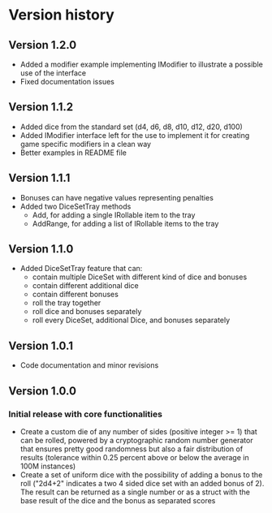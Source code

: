 ﻿# Version history

## Version 1.2.0
- Added a modifier example implementing IModifier to illustrate a possible use of the interface
- Fixed documentation issues

## Version 1.1.2
- Added dice from the standard set (d4, d6, d8, d10, d12, d20, d100)
- Added IModifier interface left for the use to implement it for creating game specific modifiers in a clean way
- Better examples in README file

## Version 1.1.1
- Bonuses can have negative values representing penalties
- Added two DiceSetTray methods
	- Add, for adding a single IRollable item to the tray
	- AddRange, for adding a list of IRollable items to the tray

## Version 1.1.0
- Added DiceSetTray feature that can:
	- contain multiple DiceSet with different kind of dice and bonuses
	- contain different additional dice
	- contain different bonuses
	- roll the tray together
	- roll dice and bonuses separately
	- roll every DiceSet, additional Dice, and bonuses separately

## Version 1.0.1
- Code documentation and minor revisions

## Version 1.0.0
### Initial release with core functionalities
- Create a custom die of any number of sides (positive integer >= 1) that can be rolled, powered by a cryptographic random number generator that ensures pretty good randomness but also a fair distribution of results (tolerance within 0.25 percent above or below the average in 100M instances)
- Create a set of uniform dice with the possibility of adding a bonus to the roll ("2d4+2" indicates a two 4 sided dice set with an added bonus of 2). The result can be returned as a single number or as a struct with the base result of the dice and the bonus as separated scores

